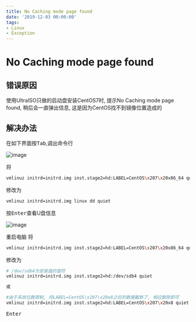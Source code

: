 ```yaml
---
title: No Caching mode page found
date: '2019-12-03 00:00:00'
tags:
- Linux
- Exception
---
```

# No Caching mode page found

## 错误原因
使用UltraISO只做的启动盘安装CentOS7时, 提示No Caching mode page found, 稍后会一直弹出信息, 这是因为CentOS找不到镜像位置造成的

## 解决办法

在如下界面按<kbd>Tab</kbd>,调出命令行

![image](https://gitee.com/swang-harbin/pic-bed/raw/master/images/2021/20210609142955.png)

将
```bash
vmlinuz initrd=initrd.img inst.stage2=hd:LABEL=CentOS\x207\x20x86_64 quiet
```
修改为
```bash
vmlinuz initrd=initrd.img linux dd quiet
```
按<kbd>Enter</kbd>查看U盘信息

![image](https://gitee.com/swang-harbin/pic-bed/raw/master/images/2021/20210609142958.png)

重启电脑
将

```bash
vmlinuz initrd=initrd.img inst.stage2=hd:LABEL=CentOS\x207\x20x86_64 quiet
```
修改为

```bash
# /dev/sdb4为安装盘的盘符
vmlinuz initrd=initrd.img inst.stage2=hd:/dev/sdb4 quiet

或

#由于系统位数限制, 将LABEL=CentOS\x207\x20x8之后的数据截断了, 相应删除即可
vmlinuz initrd=initrd.img inst.stage2=hd:LABEL=CentOS\x207\x20x8 quiet
```
<kbd>Enter</kbd>

